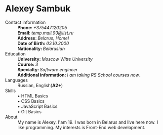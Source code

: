 # Alexey Sambuk

<dl>
  <dt>Contact information</dt>
    <dd><strong>Phone: </strong><em>+375447120205</em></dd>
    <dd><strong>Email: </strong><em>temp.mail.93@list.ru</em></dd>
     <dd><strong>Address: </strong><em>Belarus, Homel</em></dd>
    <dd><strong>Date of Birth: </strong><em>03.10.2000</em></dd>
    <dd><strong>Nationality: </strong><em>Belarusian</em></dd>
    
   <dt>Education</dt>
    <dd><strong>University: </strong><em>Moscow Witte University</em></dd>
    <dd><strong>Course: </strong><em>3</em></dd>
    <dd><strong>Specialty: </strong><em>Software engineer</em></dd>
    <dd><strong>Additional information: </strong><em>I am taking RS School courses now.</em></dd>
   
   <dt>Languages</dt>
    <dd>Russian, English(<strong>A2+</strong>)</dd>
   
   <dt>Skills</dt>
    <dd>• HTML Basics</dd>
    <dd>• CSS Basics</dd>
    <dd>• JavaScript Basics</dd>
    <dd>• Git Basics</dd>
   
  <dt>About</dt>
    <dd>My name is Alexey. I'am 19. I was born in Belarus and live here now. I like programming. My interests is Front-End web development.</dd>
    
    
</dl>

